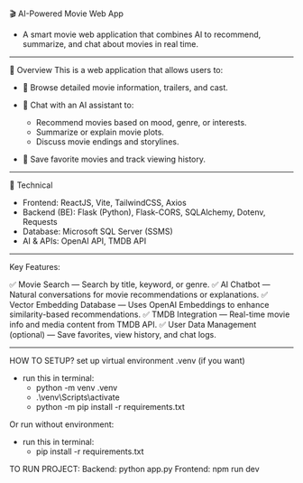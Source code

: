 🎬 AI-Powered Movie Web App
- A smart movie web application that combines AI to recommend, summarize, and chat about movies in real time.
------------------------------------------------------------------------
🚀 Overview
This is a web application that allows users to:

- 🎥 Browse detailed movie information, trailers, and cast.

- 🤖 Chat with an AI assistant to:
  + Recommend movies based on mood, genre, or interests.
  + Summarize or explain movie plots.
  + Discuss movie endings and storylines.

- 💾 Save favorite movies and track viewing history.
--------------------------------------------------------------------------
🧩 Technical
- Frontend: ReactJS, Vite, TailwindCSS, Axios
- Backend (BE): Flask (Python), Flask-CORS, SQLAlchemy, Dotenv, Requests
- Database: Microsoft SQL Server (SSMS)
- AI & APIs: OpenAI API, TMDB API
----------------------------------------------------------------------------
Key Features:

✅ Movie Search — Search by title, keyword, or genre.
✅ AI Chatbot — Natural conversations for movie recommendations or explanations.
✅ Vector Embedding Database — Uses OpenAI Embeddings to enhance similarity-based recommendations.
✅ TMDB Integration — Real-time movie info and media content from TMDB API.
✅ User Data Management (optional) — Save favorites, view history, and chat logs.

----------------------------------------------------------------------------
HOW TO SETUP?
set up virtual environment .venv (if you want)
- run this in terminal:
  + python -m venv .venv
  + .\venv\Scripts\activate
  + python -m pip install -r requirements.txt
 
Or run without environment:
- run this in terminal:
  + pip install -r requirements.txt
 
TO RUN PROJECT:
Backend: python app.py
Frontend: npm run dev


